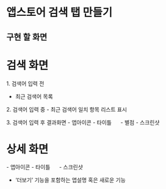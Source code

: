 # 앱스토어 검색 탭 만들기

## 구현 할 화면

# 검색 화면

1. 검색어 입력 전
- 최근 검색어 목록

2. 검색어 입력 중
- 최근 검색어 일치 항목 리스트 표시

3. 검색어 입력 후 결과화면
- 앱아이콘
- 타이틀     
- 별점
- 스크린샷

# 상세 화면
- 앱아이콘
- 타이틀     
- 스크린샷
- ‘더보기’ 기능을 포함하는 앱설명 혹은 새로운 기능
